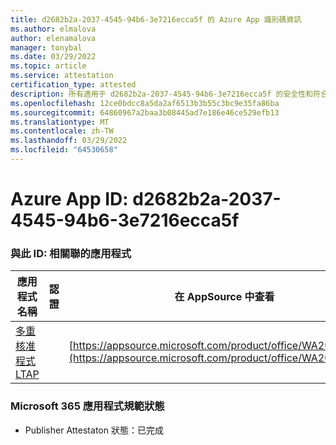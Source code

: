 ```yaml
---
title: d2682b2a-2037-4545-94b6-3e7216ecca5f 的 Azure App 識別碼資訊
ms.author: elmalova
author: elenamalova
manager: tonybal
ms.date: 03/29/2022
ms.topic: article
ms.service: attestation
certification_type: attested
description: 所有適用于 d2682b2a-2037-4545-94b6-3e7216ecca5f 的安全性和符合性資訊資訊。
ms.openlocfilehash: 12ce0bdcc8a5da2af6513b3b55c3bc9e35fa86ba
ms.sourcegitcommit: 64860967a2baa3b08445ad7e186e46ce529efb13
ms.translationtype: MT
ms.contentlocale: zh-TW
ms.lasthandoff: 03/29/2022
ms.locfileid: "64530658"
---
```

# <a name="azure-app-id-d2682b2a-2037-4545-94b6-3e7216ecca5f"></a>Azure App ID: d2682b2a-2037-4545-94b6-3e7216ecca5f


### <a name="apps-associated-with-this-id"></a>與此 ID: 相關聯的應用程式
| **應用程式名稱** | **認證** | **在 AppSource 中查看** |
|--------------|---------------|-----------------------|
| [多重核准程式 LTAP](../forward/WA200003188.md) |  | [https://appsource.microsoft.com/product/office/WA200003188](https://appsource.microsoft.com/product/office/WA200003188) |

### <a name="microsoft-365-app-compliance-status"></a>Microsoft 365 應用程式規範狀態
- Publisher Attestaton 狀態：已完成
